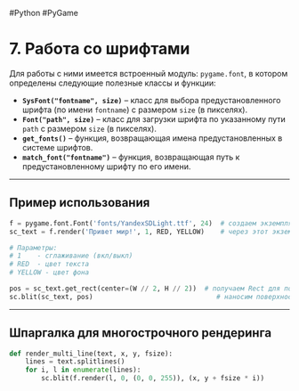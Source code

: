 #Python #PyGame

# 7. Работа со шрифтами

Для работы с ними имеется встроенный модуль: `pygame.font`, в котором определены следующие полезные классы и функции:
- **`SysFont("fontname", size)`** – класс для выбора предустановленного шрифта (по имени `fontname`) с размером `size` (в пикселях).
- **`Font("path", size)`** – класс для загрузки шрифта по указанному пути `path` с размером `size` (в пикселях).
- **`get_fonts()`** – функция, возвращающая имена предустановленных в системе шрифтов.
- **`match_font("fontname")`** – функция, возвращающая путь к предустановленному шрифту по его имени.

---

## Пример использования

```python
f = pygame.font.Font('fonts/YandexSDLight.ttf', 24)  # создаем экземпляр шрифта
sc_text = f.render('Привет мир!', 1, RED, YELLOW)    # через этот экземпляр получаем поверхность с текстом

# Параметры:
# 1    - сглаживание (вкл/выкл)
# RED  - цвет текста
# YELLOW - цвет фона

pos = sc_text.get_rect(center=(W // 2, H // 2))  # получаем Rect для позиционирования поверхности фона
sc.blit(sc_text, pos)                               # наносим поверхность, ориентируясь по координатам Rect-a
```

---

## Шпаргалка для многострочного рендеринга

```python
def render_multi_line(text, x, y, fsize):
    lines = text.splitlines()
    for i, l in enumerate(lines):
        sc.blit(f.render(l, 0, (0, 0, 255)), (x, y + fsize * i))
```
